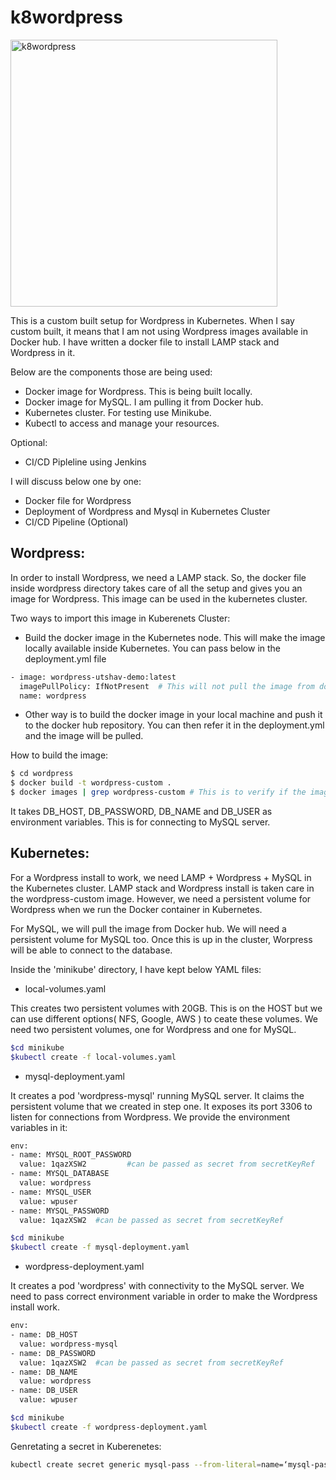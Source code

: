 # k8wordpress

<img width="427" alt="k8wordpress" src="https://user-images.githubusercontent.com/16876746/46309090-03600680-c5d9-11e8-8077-9d5873dd495a.png">

This is a custom built setup for Wordpress in Kubernetes. When I say custom built, it means that I am not using Wordpress images available in Docker hub. I have written a docker file to install LAMP stack and Wordpress in it.

Below are the components those are being used:
- Docker image for Wordpress. This is being built locally.
- Docker image for MySQL. I am pulling it from Docker hub.
- Kubernetes cluster. For testing use Minikube. 
- Kubectl to access and manage your resources. 

Optional:
- CI/CD Pipleline using Jenkins

I will discuss below one by one:
- Docker file for Wordpress
- Deployment of Wordpress and Mysql in Kubernetes Cluster
- CI/CD Pipeline (Optional)

## Wordpress:

In order to install Wordpress, we need a LAMP stack. So, the docker file inside wordpress directory takes care of all the setup and gives you an image for Wordpress. This image can be used in the kubernetes cluster. 

Two ways to import this image in Kuberenets Cluster:
- Build the docker image in the Kubernetes node. This will make the image locally available inside Kubernetes. You can pass below in the deployment.yml file
```sh
- image: wordpress-utshav-demo:latest
  imagePullPolicy: IfNotPresent  # This will not pull the image from docker hub if the image is present locally.
  name: wordpress
```
- Other way is to build the docker image in your local machine and push it to the docker hub repository. You can then refer it in the deployment.yml and the image will be pulled.

How to build the image:
```sh
$ cd wordpress
$ docker build -t wordpress-custom .
$ docker images | grep wordpress-custom # This is to verify if the image was built successfully
```

It takes DB_HOST, DB_PASSWORD, DB_NAME and DB_USER as environment variables. This is for connecting to MySQL server.

## Kubernetes:

For a Wordpress install to work, we need LAMP + Wordpress + MySQL in the Kubernetes cluster. LAMP stack and Wordpress install is taken care in the wordpress-custom image. However, we need a persistent volume for Wordpress when we run the Docker container in Kubernetes.

For MySQL, we will pull the image from Docker hub. We will need a persistent volume for MySQL too. Once this is up in the cluster, Worpress will be able to connect to the database.

Inside the 'minikube' directory, I have kept below YAML files:

- local-volumes.yaml

This creates two persistent volumes with 20GB. This is on the HOST but we can use different options( NFS, Google, AWS ) to ceate these volumes. We need two persistent volumes, one for Wordpress and one for MySQL.

```sh
$cd minikube
$kubectl create -f local-volumes.yaml
```
- mysql-deployment.yaml

It creates a pod 'wordpress-mysql' running MySQL server. It claims the persistent volume that we created in step one. It exposes its port 3306 to listen for connections from Wordpress. We provide the environment variables in it:

```sh
env:
- name: MYSQL_ROOT_PASSWORD
  value: 1qazXSW2         #can be passed as secret from secretKeyRef
- name: MYSQL_DATABASE
  value: wordpress
- name: MYSQL_USER
  value: wpuser
- name: MYSQL_PASSWORD
  value: 1qazXSW2  #can be passed as secret from secretKeyRef 
```
```sh
$cd minikube
$kubectl create -f mysql-deployment.yaml
```

- wordpress-deployment.yaml

It creates a pod 'wordpress' with connectivity to the MySQL server. We need to pass correct environment variable in order to make the Wordpress install work.

```sh
env:
- name: DB_HOST
  value: wordpress-mysql
- name: DB_PASSWORD
  value: 1qazXSW2  #can be passed as secret from secretKeyRef
- name: DB_NAME
  value: wordpress
- name: DB_USER
  value: wpuser
```

```sh
$cd minikube
$kubectl create -f wordpress-deployment.yaml
```
Genretating a secret in Kuberenetes:
```sh
kubectl create secret generic mysql-pass --from-literal=name=‘mysql-pass’ --from-literal=password=‘1qazXSW2’
```
